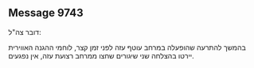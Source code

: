 ## Message 9743

דובר צה"ל:

בהמשך להתרעה שהופעלה במרחב עוטף עזה לפני זמן קצר, לוחמי ההגנה האווירית יירטו בהצלחה שני שיגורים שחצו ממרחב רצועת עזה, אין נפגעים.


